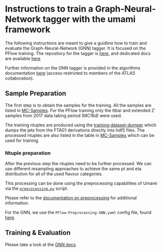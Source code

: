 # Instructions to train a Graph-Neural-Network tagger with the umami framework

The following instructions are meant to give a guidline how to train and evaluate the Graph-Neural-Network (GNN) tagger. It is focused on the PFlow training. The repository for the tagger is [here](https://gitlab.cern.ch/atlas-flavor-tagging-tools/algorithms/GNNJetTagger), and dedicated docs are available [here](https://ftag-gnn.docs.cern.ch/)

Further information on the GNN tagger is provided in the algorithms documentation [here](https://ftag-docs.docs.cern.ch/algorithms/taggers/GN1/) (access restricted to members of the ATLAS collaboration).

## Sample Preparation

The first step is to obtain the samples for the training. All the samples are listed in [MC-Samples](https://ftag-docs.docs.cern.ch/samples/sample_list/). For the PFlow training only the ttbar and extended Z' samples from 2017 data taking period (MC16d) were used.

The training ntuples are produced using the [training-dataset-dumper](https://gitlab.cern.ch/atlas-flavor-tagging-tools/training-dataset-dumper) which dumps the jets from the FTAG1 derivations directly into hdf5 files. The processed ntuples are also listed in the table in [MC-Samples](https://ftag-docs.docs.cern.ch/samples/sample_list/) which can be used for training. 

### Ntuple preparation

After the previous step the ntuples need to be further processed. We can use different resampling approaches to achieve the same pt and eta distribution for all of the used flavour categories.

This processing can be done using the preprocessing capabilities of Umami via the [`preprocessing.py`](https://gitlab.cern.ch/atlas-flavor-tagging-tools/algorithms/umami/-/blob/master/umami/preprocessing.py) script.

Please refer to the [documentation on preprocessing](https://umami-docs.web.cern.ch/preprocessing/preprocessing/) for additional information.

For the GNN, we use the `PFlow-Preprocessing-GNN.yaml` config file, found [here](https://gitlab.cern.ch/atlas-flavor-tagging-tools/algorithms/umami-config-tags/-/blob/master/offline/PFlow-Preprocessing-GNN.yaml).

## Training & Evaluation

Please take a look at the [GNN docs](https://ftag-gnn.docs.cern.ch/).
